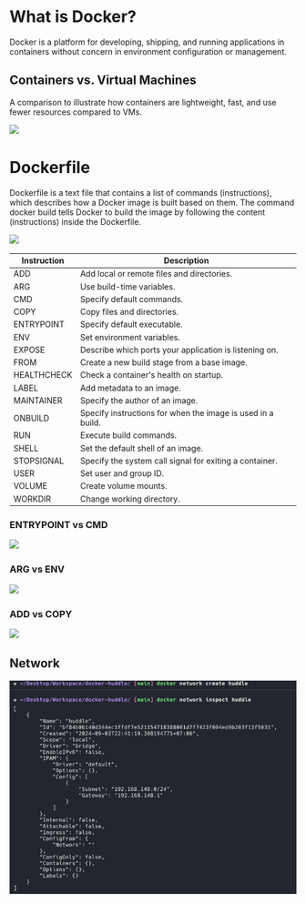 # What is Docker?

Docker is a platform for developing, shipping, and running applications in containers without concern in environment configuration or management.

## Containers vs. Virtual Machines

A comparison to illustrate how containers are lightweight, fast, and use fewer resources compared to VMs.

![](https://www.netsolutions.com/insights/wp-content/uploads/2023/05/Containers-vs-Virtual-Machines.webp)

# Dockerfile

Dockerfile is a text file that contains a list of commands (instructions), which describes how a Docker image is built based on them. The command docker build tells Docker to build the image by following the content (instructions) inside the Dockerfile.

![](https://miro.medium.com/v2/resize:fit:1400/0*CP98BIIBgMG2K3u5.png)

| **Instruction** | **Description**                                             |
| --------------- | ----------------------------------------------------------- |
| ADD             | Add local or remote files and directories.                  |
| ARG             | Use build-time variables.                                   |
| CMD             | Specify default commands.                                   |
| COPY            | Copy files and directories.                                 |
| ENTRYPOINT      | Specify default executable.                                 |
| ENV             | Set environment variables.                                  |
| EXPOSE          | Describe which ports your application is listening on.      |
| FROM            | Create a new build stage from a base image.                 |
| HEALTHCHECK     | Check a container's health on startup.                      |
| LABEL           | Add metadata to an image.                                   |
| MAINTAINER      | Specify the author of an image.                             |
| ONBUILD         | Specify instructions for when the image is used in a build. |
| RUN             | Execute build commands.                                     |
| SHELL           | Set the default shell of an image.                          |
| STOPSIGNAL      | Specify the system call signal for exiting a container.     |
| USER            | Set user and group ID.                                      |
| VOLUME          | Create volume mounts.                                       |
| WORKDIR         | Change working directory.                                   |

### ENTRYPOINT vs CMD

![](https://miro.medium.com/v2/resize:fit:1400/0*WNIUcRNmcaW_0Rsh)

### ARG vs ENV

![](https://vsupalov.com/images/docker-env-vars/docker_environment_build_args.png)

### ADD vs COPY

![](https://linuxhandbook.com/content/images/2021/04/copy-vs-add-1.png)

## Network

![alt text](image.png)
